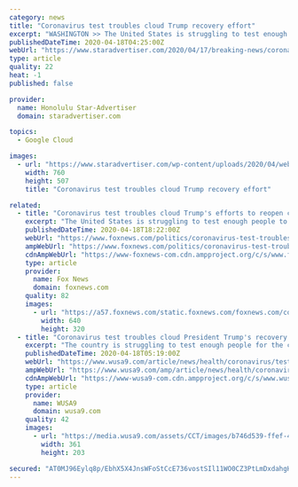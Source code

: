 ```yaml
---
category: news
title: "Coronavirus test troubles cloud Trump recovery effort"
excerpt: "WASHINGTON >> The United States is struggling to test enough people to track and control the spread of the novel coronavirus, a crucial first step to reopening parts of the economy, which President Donald Trump is pushing to do by May 1."
publishedDateTime: 2020-04-18T04:25:00Z
webUrl: "https://www.staradvertiser.com/2020/04/17/breaking-news/coronavirus-test-troubles-cloud-trump-recovery-effort/"
type: article
quality: 22
heat: -1
published: false

provider:
  name: Honolulu Star-Advertiser
  domain: staradvertiser.com

topics:
  - Google Cloud

images:
  - url: "https://www.staradvertiser.com/wp-content/uploads/2020/04/web1_9884507-5d1b624bcc644f8284a48d24f85681fe.jpg"
    width: 760
    height: 507
    title: "Coronavirus test troubles cloud Trump recovery effort"

related:
  - title: "Coronavirus test troubles cloud Trump's efforts to reopen country"
    excerpt: "The United States is struggling to test enough people to track and control the spread of the novel coronavirus, a crucial first step to reopening parts of the economy, which President Donald Trump is pushing to do by May 1."
    publishedDateTime: 2020-04-18T18:22:00Z
    webUrl: "https://www.foxnews.com/politics/coronavirus-test-troubles-trump-reopen-country-phase-1"
    ampWebUrl: "https://www.foxnews.com/politics/coronavirus-test-troubles-trump-reopen-country-phase-1.amp"
    cdnAmpWebUrl: "https://www-foxnews-com.cdn.ampproject.org/c/s/www.foxnews.com/politics/coronavirus-test-troubles-trump-reopen-country-phase-1.amp"
    type: article
    provider:
      name: Fox News
      domain: foxnews.com
    quality: 82
    images:
      - url: "https://a57.foxnews.com/static.foxnews.com/foxnews.com/content/uploads/2020/04/640/320/AP20108812937625.jpg?ve=1&tl=1"
        width: 640
        height: 320
  - title: "Coronavirus test troubles cloud President Trump's recovery effort"
    excerpt: "The country is struggling to test enough people for the coronavirus so officials can track and control the spread of the disease."
    publishedDateTime: 2020-04-18T05:19:00Z
    webUrl: "https://www.wusa9.com/article/news/health/coronavirus/test-troubles-cloud-president-trumps-recovery-effort/507-739e703d-61fa-4ff2-9dd5-e8d32bbe4e48"
    ampWebUrl: "https://www.wusa9.com/amp/article/news/health/coronavirus/test-troubles-cloud-president-trumps-recovery-effort/507-739e703d-61fa-4ff2-9dd5-e8d32bbe4e48"
    cdnAmpWebUrl: "https://www-wusa9-com.cdn.ampproject.org/c/s/www.wusa9.com/amp/article/news/health/coronavirus/test-troubles-cloud-president-trumps-recovery-effort/507-739e703d-61fa-4ff2-9dd5-e8d32bbe4e48"
    type: article
    provider:
      name: WUSA9
      domain: wusa9.com
    quality: 42
    images:
      - url: "https://media.wusa9.com/assets/CCT/images/b746d539-ffef-430e-befa-ee0c4ddd72cc/b746d539-ffef-430e-befa-ee0c4ddd72cc_360x203.jpg"
        width: 361
        height: 203

secured: "AT0MJ96Eylq8p/EbhX5X4JnsWFoStCcE736vostSIl11WO0CZ3PtLmDxdahgHSTpMPPa29WrYRe1/FkQhq7ye/g+PkzzUkA3dmN745WLkThEAxwUvo/WnRC4WjcSMq8eiU00FF2OTlfJHvL5dWDVyxYPertVYwgOSfN7arvcrP8p0hm4IaMhEmeqy3B2jhMXFelnm0Lzr2CVX2F4N4MQb0i23j7IWOyW4ijgW4wYmEyUNDDtqZIykV/jbiZFYOV0plLCV7OfqGvaFykpmzCKYs36WRnzXcKRZCNHGmsNyZ9ECalVDLyAa6XmBJpcIWip;W3iqmikXPOyLeRW+VoeMAw=="
---
```



